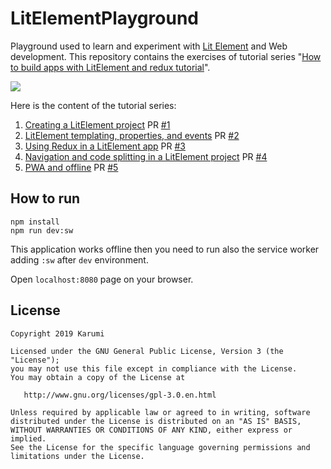 # LitElementPlayground

Playground used to learn and experiment with [Lit Element](https://lit-element.polymer-project.org/) and Web development. This repository contains the exercises of tutorial series "[How to build apps with LitElement and redux tutorial](https://vaadin.com/tutorials/lit-element)".

![](https://vaadin.com/static/content/learning-center/tutorials/lit-element/images/lit-element-thumbnail.png)

Here is the content of the tutorial series:

1. [Creating a LitElement project](https://vaadin.com/tutorials/lit-element/starting-a-lit-element-project) PR [#1](https://github.com/Karumi/LitElementPlayground/pull/1)
2. [LitElement templating, properties, and events](https://vaadin.com/tutorials/lit-element/lit-element-templating-properties-and-events) PR [#2](https://github.com/Karumi/LitElementPlayground/pull/2)
3. [Using Redux in a LitElement app](https://vaadin.com/tutorials/lit-element/state-management-with-redux) PR [#3](https://github.com/Karumi/LitElementPlayground/pull/3)
4. [Navigation and code splitting in a LitElement project](https://vaadin.com/tutorials/lit-element/navigation-and-code-splitting) PR [#4](https://github.com/Karumi/LitElementPlayground/pull/4)
5. [PWA and offline](https://vaadin.com/tutorials/lit-element/pwa-and-offline) PR [#5](https://github.com/Karumi/LitElementPlayground/pull/5)

## How to run

```
npm install
npm run dev:sw
```

This application works offline then you need to run also the service worker adding `:sw` after `dev` environment.

Open `localhost:8080` page on your browser.

## License

    Copyright 2019 Karumi

    Licensed under the GNU General Public License, Version 3 (the "License");
    you may not use this file except in compliance with the License.
    You may obtain a copy of the License at

       http://www.gnu.org/licenses/gpl-3.0.en.html

    Unless required by applicable law or agreed to in writing, software
    distributed under the License is distributed on an "AS IS" BASIS,
    WITHOUT WARRANTIES OR CONDITIONS OF ANY KIND, either express or implied.
    See the License for the specific language governing permissions and
    limitations under the License.
